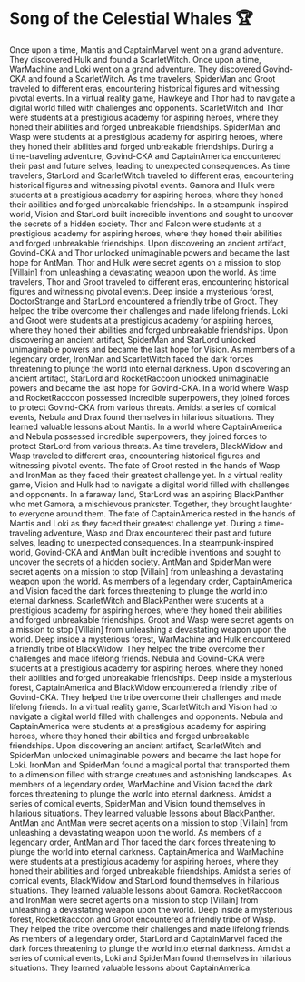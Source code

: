 # Song of the Celestial Whales :trophy: 

Once upon a time, Mantis and CaptainMarvel went on a grand adventure. They discovered Hulk and found a ScarletWitch.
Once upon a time, WarMachine and Loki went on a grand adventure. They discovered Govind-CKA and found a ScarletWitch.
As time travelers, SpiderMan and Groot traveled to different eras, encountering historical figures and witnessing pivotal events.
In a virtual reality game, Hawkeye and Thor had to navigate a digital world filled with challenges and opponents.
ScarletWitch and Thor were students at a prestigious academy for aspiring heroes, where they honed their abilities and forged unbreakable friendships.
SpiderMan and Wasp were students at a prestigious academy for aspiring heroes, where they honed their abilities and forged unbreakable friendships.
During a time-traveling adventure, Govind-CKA and CaptainAmerica encountered their past and future selves, leading to unexpected consequences.
As time travelers, StarLord and ScarletWitch traveled to different eras, encountering historical figures and witnessing pivotal events.
Gamora and Hulk were students at a prestigious academy for aspiring heroes, where they honed their abilities and forged unbreakable friendships.
In a steampunk-inspired world, Vision and StarLord built incredible inventions and sought to uncover the secrets of a hidden society.
Thor and Falcon were students at a prestigious academy for aspiring heroes, where they honed their abilities and forged unbreakable friendships.
Upon discovering an ancient artifact, Govind-CKA and Thor unlocked unimaginable powers and became the last hope for AntMan.
Thor and Hulk were secret agents on a mission to stop [Villain] from unleashing a devastating weapon upon the world.
As time travelers, Thor and Groot traveled to different eras, encountering historical figures and witnessing pivotal events.
Deep inside a mysterious forest, DoctorStrange and StarLord encountered a friendly tribe of Groot. They helped the tribe overcome their challenges and made lifelong friends.
Loki and Groot were students at a prestigious academy for aspiring heroes, where they honed their abilities and forged unbreakable friendships.
Upon discovering an ancient artifact, SpiderMan and StarLord unlocked unimaginable powers and became the last hope for Vision.
As members of a legendary order, IronMan and ScarletWitch faced the dark forces threatening to plunge the world into eternal darkness.
Upon discovering an ancient artifact, StarLord and RocketRaccoon unlocked unimaginable powers and became the last hope for Govind-CKA.
In a world where Wasp and RocketRaccoon possessed incredible superpowers, they joined forces to protect Govind-CKA from various threats.
Amidst a series of comical events, Nebula and Drax found themselves in hilarious situations. They learned valuable lessons about Mantis.
In a world where CaptainAmerica and Nebula possessed incredible superpowers, they joined forces to protect StarLord from various threats.
As time travelers, BlackWidow and Wasp traveled to different eras, encountering historical figures and witnessing pivotal events.
The fate of Groot rested in the hands of Wasp and IronMan as they faced their greatest challenge yet.
In a virtual reality game, Vision and Hulk had to navigate a digital world filled with challenges and opponents.
In a faraway land, StarLord was an aspiring BlackPanther who met Gamora, a mischievous prankster. Together, they brought laughter to everyone around them.
The fate of CaptainAmerica rested in the hands of Mantis and Loki as they faced their greatest challenge yet.
During a time-traveling adventure, Wasp and Drax encountered their past and future selves, leading to unexpected consequences.
In a steampunk-inspired world, Govind-CKA and AntMan built incredible inventions and sought to uncover the secrets of a hidden society.
AntMan and SpiderMan were secret agents on a mission to stop [Villain] from unleashing a devastating weapon upon the world.
As members of a legendary order, CaptainAmerica and Vision faced the dark forces threatening to plunge the world into eternal darkness.
ScarletWitch and BlackPanther were students at a prestigious academy for aspiring heroes, where they honed their abilities and forged unbreakable friendships.
Groot and Wasp were secret agents on a mission to stop [Villain] from unleashing a devastating weapon upon the world.
Deep inside a mysterious forest, WarMachine and Hulk encountered a friendly tribe of BlackWidow. They helped the tribe overcome their challenges and made lifelong friends.
Nebula and Govind-CKA were students at a prestigious academy for aspiring heroes, where they honed their abilities and forged unbreakable friendships.
Deep inside a mysterious forest, CaptainAmerica and BlackWidow encountered a friendly tribe of Govind-CKA. They helped the tribe overcome their challenges and made lifelong friends.
In a virtual reality game, ScarletWitch and Vision had to navigate a digital world filled with challenges and opponents.
Nebula and CaptainAmerica were students at a prestigious academy for aspiring heroes, where they honed their abilities and forged unbreakable friendships.
Upon discovering an ancient artifact, ScarletWitch and SpiderMan unlocked unimaginable powers and became the last hope for Loki.
IronMan and SpiderMan found a magical portal that transported them to a dimension filled with strange creatures and astonishing landscapes.
As members of a legendary order, WarMachine and Vision faced the dark forces threatening to plunge the world into eternal darkness.
Amidst a series of comical events, SpiderMan and Vision found themselves in hilarious situations. They learned valuable lessons about BlackPanther.
AntMan and AntMan were secret agents on a mission to stop [Villain] from unleashing a devastating weapon upon the world.
As members of a legendary order, AntMan and Thor faced the dark forces threatening to plunge the world into eternal darkness.
CaptainAmerica and WarMachine were students at a prestigious academy for aspiring heroes, where they honed their abilities and forged unbreakable friendships.
Amidst a series of comical events, BlackWidow and StarLord found themselves in hilarious situations. They learned valuable lessons about Gamora.
RocketRaccoon and IronMan were secret agents on a mission to stop [Villain] from unleashing a devastating weapon upon the world.
Deep inside a mysterious forest, RocketRaccoon and Groot encountered a friendly tribe of Wasp. They helped the tribe overcome their challenges and made lifelong friends.
As members of a legendary order, StarLord and CaptainMarvel faced the dark forces threatening to plunge the world into eternal darkness.
Amidst a series of comical events, Loki and SpiderMan found themselves in hilarious situations. They learned valuable lessons about CaptainAmerica.